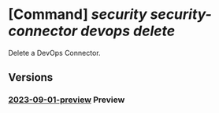 # [Command] _security security-connector devops delete_

Delete a DevOps Connector.

## Versions

### [2023-09-01-preview](/Resources/mgmt-plane/L3N1YnNjcmlwdGlvbnMve30vcmVzb3VyY2Vncm91cHMve30vcHJvdmlkZXJzL21pY3Jvc29mdC5zZWN1cml0eS9zZWN1cml0eWNvbm5lY3RvcnMve30vZGV2b3BzL2RlZmF1bHQ=/2023-09-01-preview.xml) **Preview**

<!-- mgmt-plane /subscriptions/{}/resourcegroups/{}/providers/microsoft.security/securityconnectors/{}/devops/default 2023-09-01-preview -->
